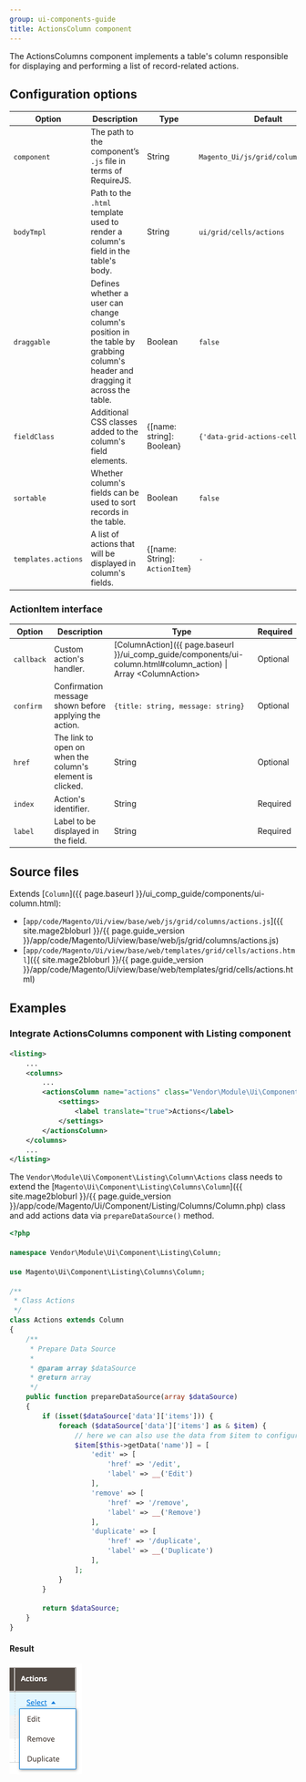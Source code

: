 ```yaml
---
group: ui-components-guide
title: ActionsColumn component
---
```


The ActionsColumns component implements a table's column responsible for displaying and performing a list of record-related actions.

## Configuration options

| Option | Description | Type | Default |
| --- | --- | --- | --- |
| `component` | The path to the component’s `.js` file in terms of RequireJS. | String | `Magento_Ui/js/grid/columns/actions` |
| `bodyTmpl` | Path to the `.html` template used to render a column's field in the table's body. | String | `ui/grid/cells/actions` |
| `draggable` | Defines whether a user can change column's position in the table by grabbing column's header and dragging it across the table. | Boolean | `false` |
| `fieldClass` | Additional CSS classes added to the column's field elements. | {[name: string]: Boolean} | `{'data-grid-actions-cell': true}` |
| `sortable` | Whether column's fields can be used to sort records in the table. | Boolean | `false` |
| `templates.actions` | A list of actions that will be displayed in column's fields. | {[name: String]: `ActionItem`} | `-` |

### ActionItem interface

| Option | Description | Type | Required |
| --- | --- | --- | --- |
| `callback` | Custom action's handler. | [ColumnAction]({{ page.baseurl }}/ui_comp_guide/components/ui-column.html#column_action) \| Array &lt;ColumnAction&gt; | Optional |
| `confirm` | Confirmation message shown before applying the action. | `{title: string, message: string}` | Optional |
| `href` | The link to open on when the column's element is clicked. | String | Optional |
| `index` | Action's identifier. | String | Required |
| `label` | Label to be displayed in the field. | String | Required |

## Source files

Extends [`Column`]({{ page.baseurl }}/ui_comp_guide/components/ui-column.html):

-  [`app/code/Magento/Ui/view/base/web/js/grid/columns/actions.js`]({{ site.mage2bloburl }}/{{ page.guide_version }}/app/code/Magento/Ui/view/base/web/js/grid/columns/actions.js)
-  [`app/code/Magento/Ui/view/base/web/templates/grid/cells/actions.html`]({{ site.mage2bloburl }}/{{ page.guide_version }}/app/code/Magento/Ui/view/base/web/templates/grid/cells/actions.html)

## Examples

### Integrate ActionsColumns component with Listing component

```xml
<listing>
    ...
    <columns>
        ...
        <actionsColumn name="actions" class="Vendor\Module\Ui\Component\Listing\Column\Actions">
            <settings>
                <label translate="true">Actions</label>
            </settings>
        </actionsColumn>
    </columns>
    ...
</listing>
```

The `Vendor\Module\Ui\Component\Listing\Column\Actions` class needs to extend the [`Magento\Ui\Component\Listing\Columns\Column`]({{ site.mage2bloburl }}/{{ page.guide_version }}/app/code/Magento/Ui/Component/Listing/Columns/Column.php) class and add actions data via `prepareDataSource()` method.

```php
<?php

namespace Vendor\Module\Ui\Component\Listing\Column;

use Magento\Ui\Component\Listing\Columns\Column;

/**
 * Class Actions
 */
class Actions extends Column
{
    /**
     * Prepare Data Source
     *
     * @param array $dataSource
     * @return array
     */
    public function prepareDataSource(array $dataSource)
    {
        if (isset($dataSource['data']['items'])) {
            foreach ($dataSource['data']['items'] as & $item) {
                // here we can also use the data from $item to configure some parameters of an action URL
                $item[$this->getData('name')] = [
                    'edit' => [
                        'href' => '/edit',
                        'label' => __('Edit')
                    ],
                    'remove' => [
                        'href' => '/remove',
                        'label' => __('Remove')
                    ],
                    'duplicate' => [
                        'href' => '/duplicate',
                        'label' => __('Duplicate')
                    ],
                ];
            }
        }

        return $dataSource;
    }
}
```

#### Result

![ActionsColumn Component example](../_images/ui-components/actions-column-result.png)
